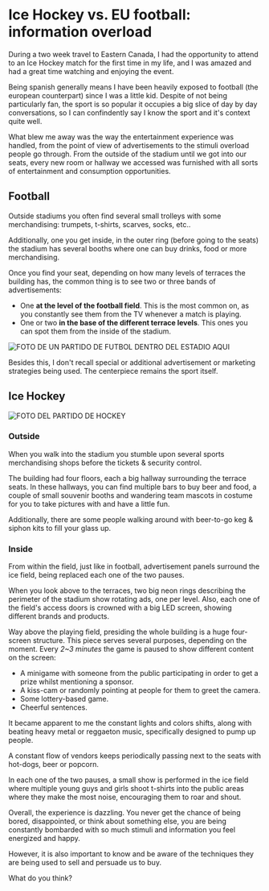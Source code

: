 # Ice Hockey vs. EU football: information overload

During a two week travel to Eastern Canada, I had the opportunity to attend to an Ice Hockey match for the first time in my life, and I was amazed and had a great time watching and enjoying the event.

Being spanish generally means I have been heavily exposed to football (the european counterpart) since I was a little kid. Despite of not being particularly fan, the sport is so popular it occupies a big slice of day by day conversations, so I can confindently say I know the sport and it's context quite well.

What blew me away was the way the entertainment experience was handled, from the point of view of advertisements to the stimuli overload people go through. From the outside of the stadium until we got into our seats, every new room or hallway we accessed was furnished with all sorts of entertainment and consumption opportunities.


## Football

Outside stadiums you often find several small trolleys with some merchandising: trumpets, t-shirts, scarves, socks, etc..

Additionally, one you get inside, in the outer ring (before going to the seats) the stadium has several booths where one can buy drinks, food or more merchandising.

Once you find your seat, depending on how many levels of terraces the building has, the common thing is to see two or three bands of advertisements:

* One **at the level of the football field**. This is the most common on, as you constantly see them from the TV whenever a match is playing.
* One or two **in the base of the different terrace levels**. This ones you can spot them from the inside of the stadium.

![FOTO DE UN PARTIDO DE FUTBOL DENTRO DEL ESTADIO AQUI]()

Besides this, I don't recall special or additional advertisement or marketing strategies being used. The centerpiece remains the sport itself.

## Ice Hockey

![FOTO DEL PARTIDO DE HOCKEY]()

### Outside

When you walk into the stadium you stumble upon several sports merchandising shops before the tickets & security control.

The building had four floors, each a big hallway surrounding the terrace seats. In these hallways, you can find multiple bars to buy beer and food, a couple of small souvenir booths and wandering team mascots in costume for you to take pictures with and have a little fun.

Additionally, there are some people walking around with beer-to-go keg & siphon kits to fill your glass up.

### Inside

From within the field, just like in football, advertisement panels surround the ice field, being replaced each one of the two pauses.

When you look above to the terraces, two big neon rings describing the perimeter of the stadium show rotating ads, one per level. Also, each one of the field's access doors is crowned with a big LED screen, showing different brands and products.

Way above the playing field, presiding the whole building is a huge four-screen structure. This piece serves several purposes, depending on the moment. Every *2~3 minutes* the game is paused to show different content on the screen:

* A minigame with someone from the public participating in order to get a prize whilst mentioning a sponsor.
* A kiss-cam or randomly pointing at people for them to greet the camera.
* Some lottery-based game.
* Cheerful sentences.

It became apparent to me the constant lights and colors shifts, along with beating heavy metal or reggaeton music, specifically designed to pump up people.

A constant flow of vendors keeps periodically passing next to the seats with hot-dogs, beer or popcorn.

In each one of the two pauses, a small show is performed in the ice field where multiple young guys and girls shoot t-shirts into the public areas where they make the most noise, encouraging them to roar and shout.



Overall, the experience is dazzling. You never get the chance of being bored, disappointed, or think about something else, you are being constantly bombarded with so much stimuli and information you feel energized and happy.

However, it is also important to know and be aware of the techniques they are being used to sell and persuade us to buy.

What do you think?
